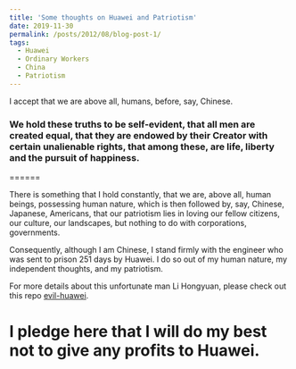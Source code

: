 ```yaml
---
title: 'Some thoughts on Huawei and Patriotism'
date: 2019-11-30
permalink: /posts/2012/08/blog-post-1/
tags:
  - Huawei
  - Ordinary Workers
  - China
  - Patriotism
---
```

I accept that we are above all, humans, before, say, Chinese. 

### We hold these truths to be self-evident, that all men are created equal, that they are endowed by their Creator with certain unalienable rights, that among these, are life, liberty and the pursuit of happiness. 
======

There is something that I hold constantly, that we are, above all, human beings, possessing human nature, which is then followed by, say, Chinese, Japanese, Americans, that our patriotism lies in loving our fellow citizens, our culture, our landscapes, but nothing to do with corporations, governments. 

Consequently, although I am Chinese, I stand firmly with the engineer who was sent to prison 251 days by Huawei. I do so out of my human nature, my independent thoughts, and my patriotism. 

For more details about this unfortunate man Li Hongyuan, please check out this repo [evil-huawei](github.com/evil-huawei/evil-huawei). 

# I pledge here that I will do my best not to give any profits to Huawei. 
